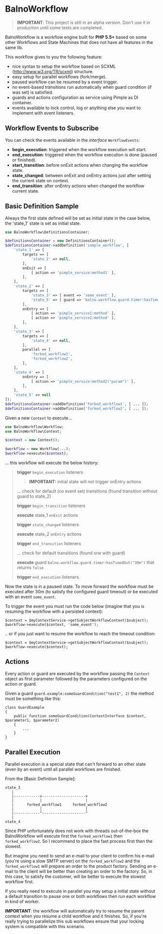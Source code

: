 BalnoWorkflow
=============
> **IMPORTANT**: This project is still in an alpha version. Don't use it in production until some tests are completed.

BalnoWorkflow is a workflow engine built for **PHP 5.5+** based on some other Workflows and State Machines that does
not have all features in the same lib.

This workflow gives to you the following feature:

- nice syntax to setup the workflow based on SCXML (http://www.w3.org/TR/scxml) structure.
- easy setup for parallel workflows (fork/merge).
- paused workflow can be resumed by a event trigger.
- no event-based transitions run automatically when guard condition (if was set) is satisfied.
- guards and actions configuration as service using Pimple as DI container.
- events available to lock control, log or anything else you want to implement with event listeners.

Workflow Events to Subscribe
----------------------------

You can check the events available in the *interface* `WorkflowEvents`:

- **begin_execution**: triggered when the workflow execution will start.
- **end_execution**: triggered when the workflow execution is done (paused or finished).
- **start_transition**: before onExit actions when changing the workflow state.
- **state_changed**: between onExit and onEntry actions just after setting the current state on context.
- **end_transition**: after onEntry actions when changed the workflow current state.

Basic Definition Sample
-----------------------

Always the first state defined will be set as initial state in the case below, the 'state_1' state is set as
initial state.

```php
use BalnoWorkflow\DefinitionsContainer;

$definitionsContainer = new DefinitionsContainer();
$definitionsContainer->addDefinition('sample_workflow', [
    'state_1' => [
        targets => [
            'state_2' => null,
        ],
        onExit => [
            [ action => 'pimple_service:method1' ],
        ],
    ],
    'state_2' => [
        targets => [
            'state_3' => [ event => 'some_event' ],
            'state_5' => [ guard => 'balno.workflow.guard.timer:hasTimedOut("30m")' ],
        ],
        onEntry => [
            [ action => 'pimple_service1:method' ],
            [ action => 'pimple_service2:method' ],
        ],
    ],
    'state_3' => [
        targets => [
            'state_4' => null,
        ],
        parallel => [
            'forked_workflow1',
            'forked_workflow2',
        ],
    ],
    'state_4' => [
        onEntry => [
            [ action => 'pimple_service:method2("param")' ],
        ],
    ],
    'state_5' => null
]);
$definitionsContainer->addDefinition('forked_workflow1', [ ... ]);
$definitionsContainer->addDefinition('forked_workflow2', [ ... ]);
```

Given a new `Context` to execute...

```php
use BalnoWorkflow\Workflow;
use BalnoWorkflow\Context;

$context = new Context();

$workflow = new Workflow(...);
$workflow->execute($context);
```
 
... this workflow will execute the below history:

> **trigger** `begin_execution` listeners
>
>> **IMPORTANT:** initial state will not trigger onEntry actions
>
> ... check for default (no event set) transitions (found transition without guard to state_2)
>
> **trigger** `begin_transition` listeners
>
> **execute** state_1 `onExit` actions
>
> **trigger** `state_changed` listeners
>
> **execute** state_2 `onEntry` actions
>
> **trigger** `end_transition` listeners
>
> ... check for default transitions (found one with guard)
>
> **execute** guard `balno.workflow.guard.timer:hasTimedOut("30m")` that returns `false`
>
> **trigger** `end_execution` listeners

Now the state is in a paused state. To move forward the workflow must be executed after 30m (to satisfy the configured
guard timeout) or be executed with an event `some_event`.

To trigger the event you must run the code below (imagine that you is resuming the workflow with a persisted context):

```
$context = $myContextService->getSubjectWorkflowContext($subject);
$workflow->execute($context, 'some_event');
```

.. or if you just want to resume the workflow to reach the timeout condition:
```
$context = $myContextService->getSubjectWorkflowContext($subject);
$workflow->execute($context);
```

Actions
-------

Every action or guard are executed by the workflow passing the `Context` object as first parameter followed by the
parameters configured on the action or guard.

Given a guard `guard.example:someGuardCondition("test1", 2)` the method must be something like this:

```
class GuardExample
{
    public function someGuardCondition(ContextInterface $context, $parameter1, $parameter2)
    {
        ...
    }
}
```

Parallel Execution
------------------

Parallel execution is a special state that can't forward to an other state (even by an event) until all parallel
workflows are finished.

From the [Basic Definition Sample]:
```
state_3
   |
   |------------v--------------------v
   |            |                    |
   |      forked_workflow1     forked_workflow2
   |            |                    |
   |------------^--------------------^
   |
state_4
```

Since PHP unfortunately does not work with threads out-of-the-box the BalnoWorkflow will execute first the
`forked_workflow1` then `forked_workflow2`. So I recommend to place the fast process first then the slowest.

But imagine you need to send an e-mail to your client to confirm his e-mail (you're using a slow SMTP server)
on the `forked_workflow2` and the `forked_workflow1` will prepare an order to the product factory. Sending an
e-mail to the client will be better than creating an order to the factory. So, in this case, to satisfy the customer,
will be better to execute the slowest workflow first.

If you really need to execute in parallel you may setup a initial state without a default transition to pause one or
both workflows then run each workflow in kind of worker.

**IMPORTANT**: the workflow will automatically try to resume the parent context when you resume a child workflow
and it finishes. So, if you're really trying to parallelize this sub workflows ensure that your locking system is
compatible with this scenario.
